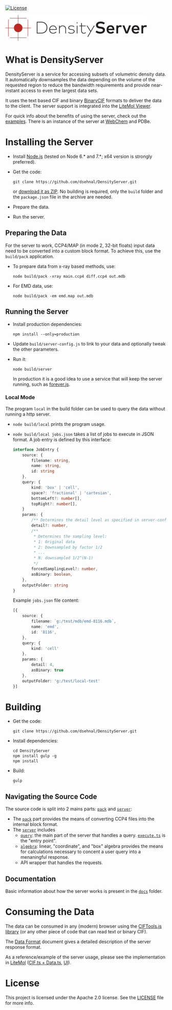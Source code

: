 [![License](https://img.shields.io/badge/License-Apache%202.0-blue.svg?style=flat)](https://github.com/dsehnal/DensityServer/blob/master/LICENSE)

![DensityServer](logo.png)

What is DensityServer
=====================

DensityServer is a service for accessing subsets of volumetric density data. It automatically downsamples the data depending on the volume of the requested region to reduce the bandwidth requirements and provide near-instant access to even the largest data sets.

It uses the text based CIF and binary [BinaryCIF](https://github.com/dsehnal/BinaryCIF) formats to deliver the data to the client. The server support is integrated into the 
[LiteMol Viewer](https://github.com/dsehnal/LiteMol).

For quick info about the benefits of using the server, check out the [examples](docs/examples.md). There is an instance of the server at [WebChem](https://webchem.ncbr.muni.cz/DensityServer/) and PDBe.

Installing the Server 
=====================

- Install [Node.js](https://nodejs.org/en/) (tested on Node 6.* and 7.*; x64 version is strongly preferred).
- Get the code:

    ```
    git clone https://github.com/dsehnal/DensityServer.git
    ```
    or [download it as ZIP](https://github.com/dsehnal/DensityServer/archive/master.zip). No building is required, only the `build` folder and the ``package.json`` file in the archive are needed.

- Prepare the data.
- Run the server.

Preparing the Data
------------------

For the server to work, CCP4/MAP (in mode 2, 32-bit floats) input data need to be converted into a custom block format. 
To achieve this, use the ``build/pack`` application.

- To prepare data from x-ray based methods, use: 

    ```
    node build/pack -xray main.ccp4 diff.ccp4 out.mdb
    ```

- For EMD data, use:

    ```
    node build/pack -em emd.map out.mdb
    ```

Running the Server
------------------

- Install production dependencies:

   ```
   npm install --only=production
   ```

- Update ``build/server-config.js`` to link to your data and optionally tweak the other parameters.

- Run it:

    ```
    node build/server
    ```

    In production it is a good idea to use a service that will keep the server running, such as [forever.js](https://github.com/foreverjs/forever).

### Local Mode

The program ``local`` in the build folder can be used to query the data without running a http server.

- ``node build/local`` prints the program usage.
- ``node build/local jobs.json`` takes a list of jobs to execute in JSON format. A job entry is defined by this interface:

    ```TypeScript
    interface JobEntry {
        source: {
            filename: string,    
            name: string,
            id: string
        },
        query: {
            kind: 'box' | 'cell',
            space?: 'fractional' | 'cartesian',
            bottomLeft?: number[],
            topRight?: number[],
        }
        params: {
            /** Determines the detail level as specified in server-config */
            detail?: number,
            /** 
             * Determines the sampling level:
             * 1: Original data
             * 2: Downsampled by factor 1/2
             * ...
             * N: downsampled 1/2^(N-1)
             */
            forcedSamplingLevel?: number,
            asBinary: boolean,
        },
        outputFolder: string
    }
    ```

    Example ``jobs.json`` file content:

    ```TypeScript
    [{
        source: {
            filename: `g:/test/mdb/emd-8116.mdb`,
            name: 'emd',
            id: '8116',
        },
        query: {
            kind: 'cell'
        },
        params: {
            detail: 4,
            asBinary: true
        },
        outputFolder: 'g:/test/local-test'
    }]
    ```

Building
========

- Get the code:

    ```
    git clone https://github.com/dsehnal/DensityServer.git
    ```

- Install dependencies:

    ```
    cd DensityServer
    npm install gulp -g
    npm install
    ```

- Build:

    ```
    gulp
    ```

## Navigating the Source Code

The source code is split into 2 mains parts: [``pack``](src/pack) and [``server``](src/server):

- The [``pack``](src/pack) part provides the means of converting CCP4 files into the internal block format.
- The [``server``](src/server) includes
  - [``query``](src/server/query): the main part of the server that handles a query. [``execute.ts``](src/server/query/execute.ts) is the "entry point".
  - [``algebra``](src/server/algebra): linear, "coordinate", and "box" algebra provides the means for calculations necessary to concent a user query into a menaningful response.
  - API wrapper that handles the requests.

## Documentation

Basic information about how the server works is present in the [``docs``](src/docs) folder.

Consuming the Data 
==================

The data can be consumed in any (modern) browser using the [CIFTools.js library](https://github.com/dsehnal/CIFTools.js) (or any other piece of code that can read text or binary CIF).

The [Data Format](docs/DataFormat.md) document gives a detailed description of the server response format.

As a reference/example of the server usage, please see the implementation in [LiteMol](https://github.com/dsehnal/LiteMol) ([CIF.ts + Data.ts](https://github.com/dsehnal/LiteMol/tree/master/src/lib/Core/Formats/Density), [UI](https://github.com/dsehnal/LiteMol/tree/master/src/Viewer/Extensions/DensityStreaming)).

License
=======

This project is licensed under the Apache 2.0 license. See the [LICENSE](https://github.com/dsehnal/DensityServer/blob/master/LICENSE) file for more info.